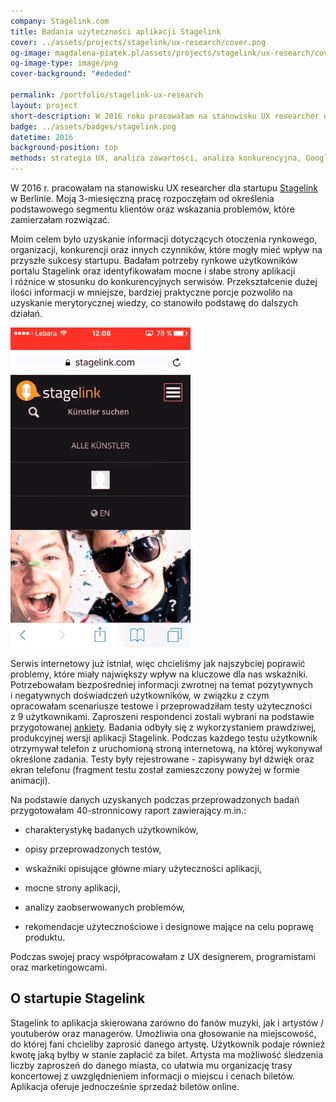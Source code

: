 ```yaml
---
company: Stagelink.com
title: Badania użyteczności aplikacji Stagelink
cover: ../assets/projects/stagelink/ux-research/cover.png
og-image: magdalena-piatek.pl/assets/projects/stagelink/ux-research/cover.png
og-image-type: image/png
cover-background: "#ededed"

permalink: /portfolio/stagelink-ux-research
layout: project
short-description: W 2016 roku pracowałam na stanowisku UX researcher dla startupu Stagelink w&nbsp;Berlinie
badge: ../assets/badges/stagelink.png
datetime: 2016
background-position: top
methods: strategia UX, analiza zawartości, analiza konkurencyjna, Google Analytics, budowa profilu użytkowników, rekrutacja uczestników, badania kwestionariuszowe, scenariusze, sesje badania użytkowników, testy użyteczności, grupowanie wyników, dokumentacja, urządzenia mobilne
---
```


W 2016&nbsp;r. pracowałam na stanowisku UX researcher dla startupu <a href="https://stagelink.com">Stagelink</a> w&nbsp;Berlinie. Moją 3-miesięczną pracę rozpoczęłam od określenia podstawowego segmentu klientów oraz wskazania problemów, które zamierzałam rozwiązać.

Moim celem było uzyskanie informacji dotyczących otoczenia rynkowego, organizacji, konkurencji oraz innych czynników, które mogły mieć wpływ na przyszłe sukcesy startupu. Badałam potrzeby rynkowe użytkowników portalu Stagelink oraz identyfikowałam mocne i&nbsp;słabe strony aplikacji i&nbsp;różnice w&nbsp;stosunku do konkurencyjnych serwisów. Przekształcenie dużej ilości informacji w&nbsp;mniejsze, bardziej praktyczne porcje pozwoliło na uzyskanie merytorycznej wiedzy, co stanowiło podstawę do dalszych działań.

<div class="iphone-mockup">
	<img src="../assets/projects/stagelink/ux-research/stagelink-animation.gif" />
</div>

Serwis internetowy już istniał, więc chcieliśmy jak najszybciej poprawić problemy, które miały największy wpływ na kluczowe dla nas wskaźniki. Potrzebowałam bezpośredniej informacji zwrotnej na temat pozytywnych i&nbsp;negatywnych doświadczeń użytkowników, w&nbsp;związku z&nbsp;czym opracowałam scenariusze testowe i&nbsp;przeprowadziłam testy użyteczności z&nbsp;9&nbsp;użytkownikami. Zaproszeni respondenci zostali wybrani na podstawie przygotowanej <a target="_blank" href="https://funktionstests.typeform.com/to/DoiC5z">ankiety</a>. Badania odbyły się z&nbsp;wykorzystaniem prawdziwej, produkcyjnej wersji aplikacji Stagelink. Podczas każdego testu użytkownik otrzymywał telefon z&nbsp;uruchomioną stroną internetową, na której wykonywał określone zadania. Testy były rejestrowane -&nbsp;zapisywany był dźwięk oraz ekran telefonu (fragment testu został zamieszczony powyżej w&nbsp;formie animacji).

Na podstawie danych uzyskanych podczas przeprowadzonych badań przygotowałam 40-stronnicowy raport zawierający m.in.:

<ul class="requirements">
	<li><p class="requirement">charakterystykę badanych użytkowników,</p></li>
	<li><p class="requirement">opisy przeprowadzonych testów,</p></li>
	<li><p class="requirement">wskaźniki opisujące główne miary użyteczności aplikacji,</p></li>
	<li><p class="requirement">mocne strony aplikacji,</p></li>
	<li><p class="requirement">analizy zaobserwowanych problemów,</p></li>
	<li><p class="requirement">rekomendacje użytecznościowe i&nbsp;designowe mające na celu poprawę produktu.</p></li>
</ul>
Podczas swojej pracy współpracowałam z&nbsp;UX designerem, programistami oraz marketingowcami.

<h2>O startupie Stagelink</h2>
<p>Stagelink to aplikacja skierowana zarówno do fanów muzyki, jak i&nbsp;artystów / youtuberów oraz managerów. Umożliwia ona głosowanie na miejscowość, do której fani chcieliby zaprosić danego artystę. Użytkownik podaje również kwotę jaką byłby w&nbsp;stanie zapłacić za bilet. Artysta ma możliwość śledzenia liczby zaproszeń do danego miasta, co ułatwia mu organizację trasy koncertowej z&nbsp;uwzględnieniem informacji o&nbsp;miejscu i&nbsp;cenach biletów. Aplikacja oferuje jednocześnie sprzedaż biletów online.</p>
